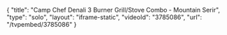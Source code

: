 {
    "title": "Camp Chef Denali 3 Burner Grill\/Stove Combo - Mountain Serir",
    "type": "solo",
    "layout": "iframe-static",
    "videoId": "3785086",
    "url": "\/tvpembed\/3785086"
}